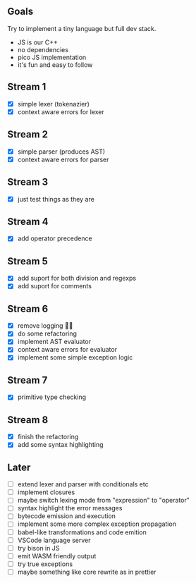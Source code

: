 ## Goals

Try to implement a tiny language but full dev stack.

- JS is our C++
- no dependencies
- pico JS implementation
- it's fun and easy to follow

## Stream 1

- [x] simple lexer (tokenazier)
- [x] context aware errors for lexer

## Stream 2

- [x] simple parser (produces AST)
- [x] context aware errors for parser

## Stream 3

- [x] just test things as they are

## Stream 4

- [x] add operator precedence

## Stream 5

- [x] add suport for both division and regexps
- [x] add suport for comments

## Stream 6

- [x] remove logging 🤦‍♂️
- [x] do some refactoring
- [x] implement AST evaluator
- [x] context aware errors for evaluator
- [x] implement some simple exception logic

## Stream 7

- [x] primitive type checking

## Stream 8

- [x] finish the refactoring
- [x] add some syntax highlighting

## Later

- [ ] extend lexer and parser with conditionals etc
- [ ] implement closures
- [ ] maybe switch lexing mode from "expression" to "operator"
- [ ] syntax highlight the error messages
- [ ] bytecode emission and execution
- [ ] implement some more complex exception propagation
- [ ] babel-like transformations and code emition
- [ ] VSCode language server
- [ ] try bison in JS
- [ ] emit WASM friendly output
- [ ] try true exceptions
- [ ] maybe something like core rewrite as in prettier
